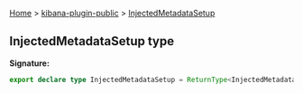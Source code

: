 [Home](./index) &gt; [kibana-plugin-public](./kibana-plugin-public.md) &gt; [InjectedMetadataSetup](./kibana-plugin-public.injectedmetadatasetup.md)

## InjectedMetadataSetup type


<b>Signature:</b>

```typescript
export declare type InjectedMetadataSetup = ReturnType<InjectedMetadataService['setup']>;
```
